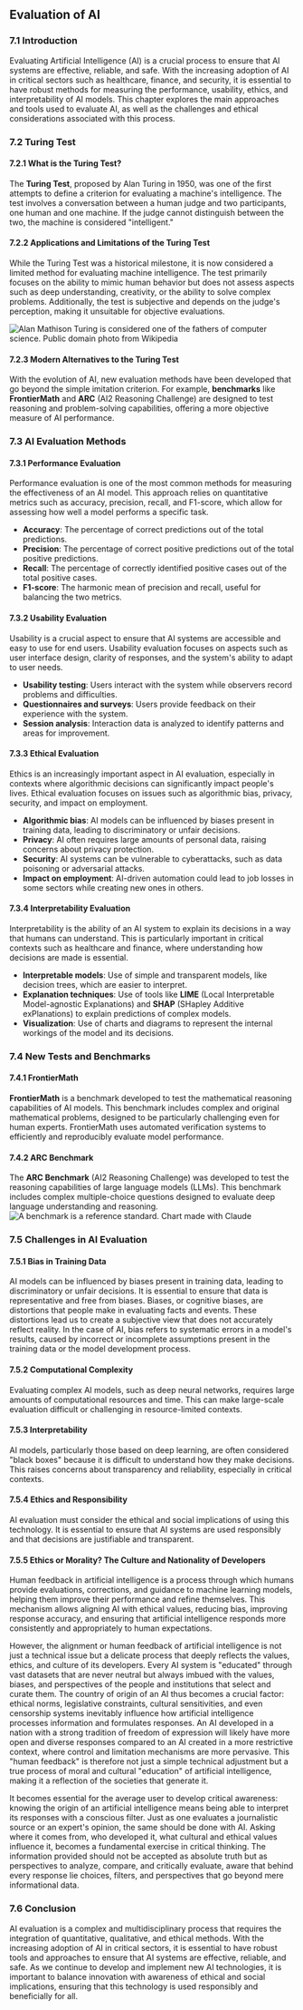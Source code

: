 ## **Evaluation of AI**

### **7.1 Introduction**

Evaluating Artificial Intelligence (AI) is a crucial process to ensure that AI systems are effective, reliable, and safe. With the increasing adoption of AI in critical sectors such as healthcare, finance, and security, it is essential to have robust methods for measuring the performance, usability, ethics, and interpretability of AI models. This chapter explores the main approaches and tools used to evaluate AI, as well as the challenges and ethical considerations associated with this process.

### **7.2 Turing Test**

#### **7.2.1 What is the Turing Test?**

The **Turing Test**, proposed by Alan Turing in 1950, was one of the first attempts to define a criterion for evaluating a machine's intelligence. The test involves a conversation between a human judge and two participants, one human and one machine. If the judge cannot distinguish between the two, the machine is considered "intelligent."

#### **7.2.2 Applications and Limitations of the Turing Test**

While the Turing Test was a historical milestone, it is now considered a limited method for evaluating machine intelligence. The test primarily focuses on the ability to mimic human behavior but does not assess aspects such as deep understanding, creativity, or the ability to solve complex problems. Additionally, the test is subjective and depends on the judge's perception, making it unsuitable for objective evaluations.

![Alan Mathison Turing is considered one of the fathers of computer science. Public domain photo from Wikipedia](turing.jpg)

#### **7.2.3 Modern Alternatives to the Turing Test**

With the evolution of AI, new evaluation methods have been developed that go beyond the simple imitation criterion. For example, **benchmarks** like **FrontierMath** and **ARC** (AI2 Reasoning Challenge) are designed to test reasoning and problem-solving capabilities, offering a more objective measure of AI performance.

### **7.3 AI Evaluation Methods**

#### **7.3.1 Performance Evaluation**

Performance evaluation is one of the most common methods for measuring the effectiveness of an AI model. This approach relies on quantitative metrics such as accuracy, precision, recall, and F1-score, which allow for assessing how well a model performs a specific task.

- **Accuracy**: The percentage of correct predictions out of the total predictions.
- **Precision**: The percentage of correct positive predictions out of the total positive predictions.
- **Recall**: The percentage of correctly identified positive cases out of the total positive cases.
- **F1-score**: The harmonic mean of precision and recall, useful for balancing the two metrics.

#### **7.3.2 Usability Evaluation**

Usability is a crucial aspect to ensure that AI systems are accessible and easy to use for end users. Usability evaluation focuses on aspects such as user interface design, clarity of responses, and the system's ability to adapt to user needs.

- **Usability testing**: Users interact with the system while observers record problems and difficulties.
- **Questionnaires and surveys**: Users provide feedback on their experience with the system.
- **Session analysis**: Interaction data is analyzed to identify patterns and areas for improvement.

#### **7.3.3 Ethical Evaluation**

Ethics is an increasingly important aspect in AI evaluation, especially in contexts where algorithmic decisions can significantly impact people's lives. Ethical evaluation focuses on issues such as algorithmic bias, privacy, security, and impact on employment.

- **Algorithmic bias**: AI models can be influenced by biases present in training data, leading to discriminatory or unfair decisions.
- **Privacy**: AI often requires large amounts of personal data, raising concerns about privacy protection.
- **Security**: AI systems can be vulnerable to cyberattacks, such as data poisoning or adversarial attacks.
- **Impact on employment**: AI-driven automation could lead to job losses in some sectors while creating new ones in others.

#### **7.3.4 Interpretability Evaluation**

Interpretability is the ability of an AI system to explain its decisions in a way that humans can understand. This is particularly important in critical contexts such as healthcare and finance, where understanding how decisions are made is essential.

- **Interpretable models**: Use of simple and transparent models, like decision trees, which are easier to interpret.
- **Explanation techniques**: Use of tools like **LIME** (Local Interpretable Model-agnostic Explanations) and **SHAP** (SHapley Additive exPlanations) to explain predictions of complex models.
- **Visualization**: Use of charts and diagrams to represent the internal workings of the model and its decisions.

### **7.4 New Tests and Benchmarks**

#### **7.4.1 FrontierMath**

**FrontierMath** is a benchmark developed to test the mathematical reasoning capabilities of AI models. This benchmark includes complex and original mathematical problems, designed to be particularly challenging even for human experts. FrontierMath uses automated verification systems to efficiently and reproducibly evaluate model performance.

#### **7.4.2 ARC Benchmark**

The **ARC Benchmark** (AI2 Reasoning Challenge) was developed to test the reasoning capabilities of large language models (LLMs). This benchmark includes complex multiple-choice questions designed to evaluate deep language understanding and reasoning.
![A benchmark is a reference standard. Chart made with Claude](benchmark.jpg)

### **7.5 Challenges in AI Evaluation**

#### **7.5.1 Bias in Training Data**

AI models can be influenced by biases present in training data, leading to discriminatory or unfair decisions. It is essential to ensure that data is representative and free from biases. Biases, or cognitive biases, are distortions that people make in evaluating facts and events. These distortions lead us to create a subjective view that does not accurately reflect reality. In the case of AI, bias refers to systematic errors in a model's results, caused by incorrect or incomplete assumptions present in the training data or the model development process.

#### **7.5.2 Computational Complexity**

Evaluating complex AI models, such as deep neural networks, requires large amounts of computational resources and time. This can make large-scale evaluation difficult or challenging in resource-limited contexts.

#### **7.5.3 Interpretability**

AI models, particularly those based on deep learning, are often considered "black boxes" because it is difficult to understand how they make decisions. This raises concerns about transparency and reliability, especially in critical contexts.

#### **7.5.4 Ethics and Responsibility**

AI evaluation must consider the ethical and social implications of using this technology. It is essential to ensure that AI systems are used responsibly and that decisions are justifiable and transparent.

#### **7.5.5 Ethics or Morality? The Culture and Nationality of Developers**

Human feedback in artificial intelligence is a process through which humans provide evaluations, corrections, and guidance to machine learning models, helping them improve their performance and refine themselves. This mechanism allows aligning AI with ethical values, reducing bias, improving response accuracy, and ensuring that artificial intelligence responds more consistently and appropriately to human expectations.

However, the alignment or human feedback of artificial intelligence is not just a technical issue but a delicate process that deeply reflects the values, ethics, and culture of its developers. Every AI system is "educated" through vast datasets that are never neutral but always imbued with the values, biases, and perspectives of the people and institutions that select and curate them. The country of origin of an AI thus becomes a crucial factor: ethical norms, legislative constraints, cultural sensitivities, and even censorship systems inevitably influence how artificial intelligence processes information and formulates responses. An AI developed in a nation with a strong tradition of freedom of expression will likely have more open and diverse responses compared to an AI created in a more restrictive context, where control and limitation mechanisms are more pervasive. This "human feedback" is therefore not just a simple technical adjustment but a true process of moral and cultural "education" of artificial intelligence, making it a reflection of the societies that generate it.

It becomes essential for the average user to develop critical awareness: knowing the origin of an artificial intelligence means being able to interpret its responses with a conscious filter. Just as one evaluates a journalistic source or an expert's opinion, the same should be done with AI. Asking where it comes from, who developed it, what cultural and ethical values influence it, becomes a fundamental exercise in critical thinking. The information provided should not be accepted as absolute truth but as perspectives to analyze, compare, and critically evaluate, aware that behind every response lie choices, filters, and perspectives that go beyond mere informational data.

### **7.6 Conclusion**

AI evaluation is a complex and multidisciplinary process that requires the integration of quantitative, qualitative, and ethical methods. With the increasing adoption of AI in critical sectors, it is essential to have robust tools and approaches to ensure that AI systems are effective, reliable, and safe. As we continue to develop and implement new AI technologies, it is important to balance innovation with awareness of ethical and social implications, ensuring that this technology is used responsibly and beneficially for all.